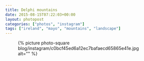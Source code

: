 ```yaml
---
title: Delphi mountains
date: 2015-08-15T07:22:03+00:00
layout: photopost
categories: ["photos", "instagram"]
tags: ["ireland", "mayo", "mountains", "landscape"]
---
```


<figure class="photo photo--square">
  {% picture photo-square blog/instagram/c0bcf45ed6a12ec7bafaecd65865e41e.jpg alt="" %}
</figure>



